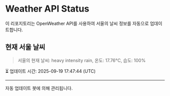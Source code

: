 
# Weather API Status

이 리포지토리는 OpenWeather API를 사용하여 서울의 날씨 정보를 자동으로 업데이트합니다.

## 현재 서울 날씨
> 서울의 현재 날씨: heavy intensity rain, 온도: 17.76°C, 습도: 100%

⏳ 업데이트 시간: 2025-09-19 17:47:44 (UTC)

---
자동 업데이트 봇에 의해 관리됩니다.
